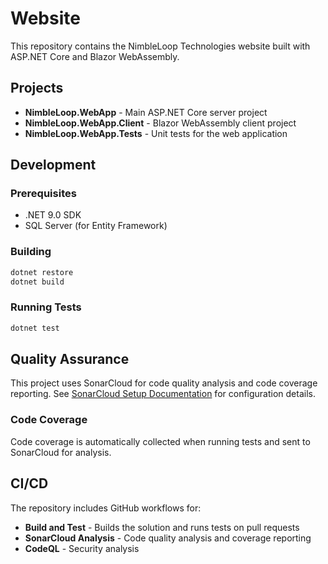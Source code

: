 # Website

This repository contains the NimbleLoop Technologies website built with ASP.NET Core and Blazor WebAssembly.

## Projects

- **NimbleLoop.WebApp** - Main ASP.NET Core server project
- **NimbleLoop.WebApp.Client** - Blazor WebAssembly client project  
- **NimbleLoop.WebApp.Tests** - Unit tests for the web application

## Development

### Prerequisites
- .NET 9.0 SDK
- SQL Server (for Entity Framework)

### Building
```bash
dotnet restore
dotnet build
```

### Running Tests
```bash
dotnet test
```

## Quality Assurance

This project uses SonarCloud for code quality analysis and code coverage reporting. See [SonarCloud Setup Documentation](docs/SONARCLOUD_SETUP.md) for configuration details.

### Code Coverage
Code coverage is automatically collected when running tests and sent to SonarCloud for analysis.

## CI/CD

The repository includes GitHub workflows for:
- **Build and Test** - Builds the solution and runs tests on pull requests
- **SonarCloud Analysis** - Code quality analysis and coverage reporting
- **CodeQL** - Security analysis